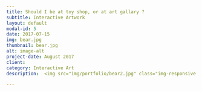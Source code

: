 ```yaml
---
title: Should I be at toy shop, or at art gallary ?
subtitle: Interactive Artwork
layout: default
modal-id: 5
date: 2017-07-15
img: bear.jpg
thumbnail: bear.jpg
alt: image-alt
project-date: August 2017
client:
category: Interactive Art
description:  <img src="img/portfolio/bear2.jpg" class="img-responsive img-centered" alt="oo"><br> <img src="img/portfolio/bear3.jpg" class="img-responsive img-centered" alt="oo"><br> <img src="img/portfolio/bear4.jpg" class="img-responsive img-centered" alt="oo"><br> Should I be at toy shop, or at art gallary ? <br> 2017 <br>  Arduino and other materials <br>

---
```

